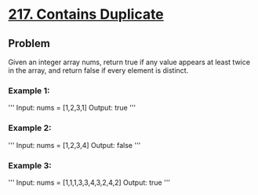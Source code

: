 # [217. Contains Duplicate](https://leetcode.com/problems/contains-duplicate/description/)

## Problem 
<p>
Given an integer array nums, return true if any value appears at least twice
in the array, and return false if every element is distinct.
</p>

 

### Example 1:

'''
Input: nums = [1,2,3,1]
Output: true
'''

### Example 2:
'''
Input: nums = [1,2,3,4]
Output: false
'''

### Example 3:
'''
Input: nums = [1,1,1,3,3,4,3,2,4,2]
Output: true
'''
